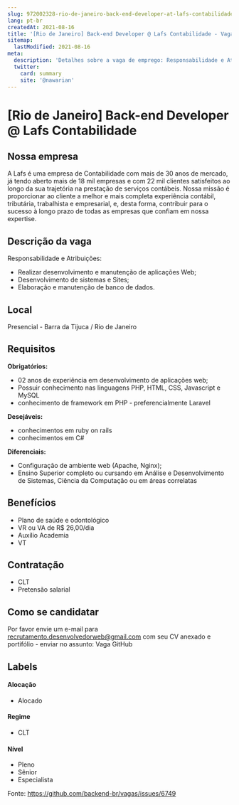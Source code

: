 ```yaml
---
slug: 972002328-rio-de-janeiro-back-end-developer-at-lafs-contabilidade
lang: pt-br
createdAt: 2021-08-16
title: '[Rio de Janeiro] Back-end Developer @ Lafs Contabilidade - Vaga de Emprego'
sitemap:
  lastModified: 2021-08-16
meta:
  description: 'Detalhes sobre a vaga de emprego: Responsabilidade e Atribuições:  - Realizar desenvolvimento e manutenção de aplicações Web; - Desenvolvimento de sistemas e Sites; - Elaboração e manutenção de banco de dados.'
  twitter:
    card: summary
    site: '@nawarian'
---
```


# [Rio de Janeiro] Back-end Developer @ Lafs Contabilidade

## Nossa empresa

A Lafs é uma empresa de Contabilidade com mais de 30 anos de mercado, já tendo aberto mais de 18 mil empresas e com 22 mil clientes satisfeitos ao longo da sua trajetória na prestação de serviços contábeis. 
Nossa missão é proporcionar ao cliente a melhor e mais completa experiência contábil, tributária, trabalhista e empresarial, e, desta forma, contribuir para o sucesso à longo prazo de todas as empresas que confiam em nossa expertise.



## Descrição da vaga
Responsabilidade e Atribuições: 

- Realizar desenvolvimento e manutenção de aplicações Web;
- Desenvolvimento de sistemas e Sites;
- Elaboração e manutenção de banco de dados.


## Local

Presencial - Barra da Tijuca / Rio de Janeiro

## Requisitos

**Obrigatórios:**
- 02 anos de experiência em desenvolvimento de aplicações web;
- Possuir conhecimento nas linguagens PHP, HTML, CSS, Javascript e MySQL
- conhecimento de framework em PHP - preferencialmente Laravel

**Desejáveis:**
- conhecimentos em ruby on rails
- conhecimentos em C#

**Diferenciais:**
- Configuração de ambiente web (Apache, Nginx);
- Ensino Superior completo ou cursando em Análise e Desenvolvimento de Sistemas, Ciência da Computação ou em áreas correlatas

## Benefícios

- Plano de saúde e odontológico
- VR ou VA de R$ 26,00/dia
- Auxílio Academia
- VT


## Contratação

- CLT
- Pretensão salarial 

## Como se candidatar

Por favor envie um e-mail para recrutamento.desenvolvedorweb@gmail.com com seu CV anexado e portifólio - enviar no assunto: Vaga GitHub


## Labels


#### Alocação
- Alocado


#### Regime
- CLT


#### Nível
- Pleno
- Sênior
- Especialista




Fonte: https://github.com/backend-br/vagas/issues/6749